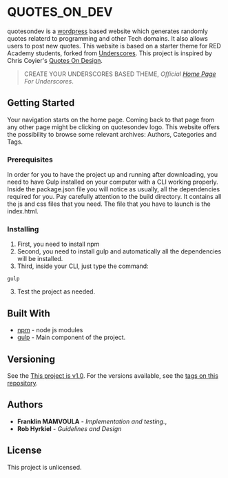 
# QUOTES_ON_DEV

quotesondev is a [wordpress](https://fr-ca.wordpress.org/download/) based website which generates randomly quotes relaterd to programming and other Tech domains. It also allows users to post new quotes. This website is based on a starter theme for RED Academy students, forked from [Underscores](https://underscores.me/). This project is inspired by Chris Coyier's [Quotes On Design](https://quotesondesign.com/).
> CREATE YOUR UNDERSCORES BASED THEME,
*Official [Home Page](https://underscores.me/) For Underscores*.


## Getting Started

Your navigation starts on the home page. Coming back to that page from any other page might be clicking on quotesondev logo. This website offers the possibility to browse some relevant archives: Authors, Categories and Tags.


### Prerequisites

In order for you to have the project up and running after downloading, you need to have Gulp installed on your computer with a CLI working properly. Inside the package.json file you will notice as usually, all the dependencies required for you. Pay carefully attention to the build directory. It contains all the js and css files that you need. The file that you have to launch is the index.html.



### Installing

1. First, you need to install npm
2. Second, you need to install gulp and automatically all the dependencies will be installed.
3. Third, inside your CLI, just type the command:

```
gulp
```

3. Test the project as needed.

## Built With

* [npm](https://www.npmjs.com/) - node js modules
* [gulp](https://gulpjs.com/) - Main component of the project.


## Versioning

See the [This project is v1.0](https://github.com/Alfranklino/project05_Red). 
For the versions available, see the [tags on this repository](https://github.com/Alfranklino/project05_Red/tags).

## Authors

* **Franklin MAMVOULA** - *Implementation and testing.*, 
* **Rob Hyrkiel** - *Guidelines and Design*


## License

This project is unlicensed.
